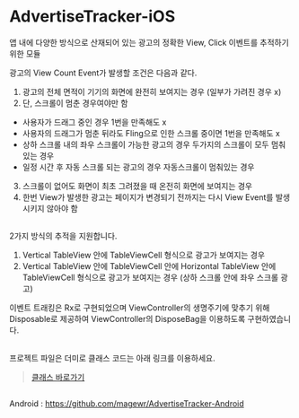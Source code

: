 # AdvertiseTracker-iOS

앱 내에 다양한 방식으로 산재되어 있는 광고의 정확한 View, Click 이벤트를 추적하기 위한 모듈

광고의 View Count Event가 발생할 조건은 다음과 같다.
1. 광고의 전체 면적이 기기의 화면에 완전히 보여지는 경우 (일부가 가려진 경우 x)
2. 단, 스크롤이 멈춘 경우여야만 함
- 사용자가 드래그 중인 경우 1번을 만족해도 x
- 사용자의 드래그가 멈춘 뒤라도 Fling으로 인한 스크롤 중이면 1번을 만족해도 x
- 상하 스크롤 내의 좌우 스크롤이 가능한 광고의 경우 두가지의 스크롤이 모두 멈춰있는 경우
- 일정 시간 후 자동 스크롤 되는 광고의 경우 자동스크롤이 멈춰있는 경우
3. 스크롤이 없어도 화면이 최초 그려졌을 때 온전히 화면에 보여지는 경우
4. 한번 View가 발생한 광고는 페이지가 변경되기 전까지는 다시 View Event를 발생시키지 않아야 함

##

2가지 방식의 추적을 지원합니다.
1. Vertical TableView 안에 TableViewCell 형식으로 광고가 보여지는 경우
2. Vertical TableView 안에 TableViewCell 안에 Horizontal TableView 안에 TableViewCell 형식으로 광고가 보여지는 경우 (상하 스크롤 안에 좌우 스크롤 광고)

이벤트 트래킹은 Rx로 구현되었으며 ViewController의 생명주기에 맞추기 위해 Disposable로 제공하여 ViewController의 DisposeBag을 이용하도록 구현하였습니다.

##

프로젝트 파일은 더미로 클래스 코드는 아래 링크를 이용하세요.

> [클래스 바로가기](https://github.com/magewr/AdvertiseTracker-iOS/blob/main/Advertise-iOS/Advertise-iOS/AdvertiseTracker/AdvertiseTracker.swift)

##

Android : https://github.com/magewr/AdvertiseTracker-Android

